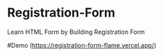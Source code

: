 # Registration-Form
Learn HTML Form by Building Registration Form

#Demo (https://registration-form-flame.vercel.app/)
